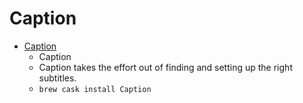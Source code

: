 # Caption
- [Caption](https://getcaption.co/)
  -  Caption
  - Caption takes the effort out of finding and setting up the right subtitles.
  - `brew cask install Caption`
